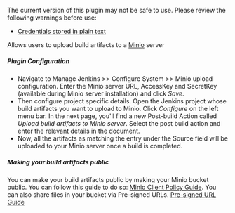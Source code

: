 The current version of this plugin may not be safe to use. Please review
the following warnings before use:

-   [Credentials stored in plain
    text](https://jenkins.io/security/advisory/2019-04-03/#SECURITY-955)

Allows users to upload build artifacts to a [Minio](https://minio.io/)
server  

##### Plugin Configuration

-   Navigate to Manage Jenkins \>\> Configure System \>\> Minio upload
    configuration. Enter the Minio server URL, AccessKey and SecretKey
    (available during Minio server installation) and click *Save*.
-   Then configure project specific details. Open the Jenkins project
    whose build artifacts you want to upload to Minio. Click *Configure*
    on the left menu bar. In the next page, you'll find a new Post-build
    Action called *Upload build artifacts to Minio server*. Select the
    post build action and enter the relevant details in the document.
-   Now, all the artifacts as matching the entry under the Source field
    will be uploaded to your Minio server once a build is completed.  

##### Making your build artifacts public

You can make your build artifacts public by making your Minio bucket
public. You can follow this guide to do so: [Minio Client Policy
Guide](https://github.com/minio/mc/blob/master/docs/minio-client-complete-guide.md#command-policy---manage-bucket-policies).
You can also share files in your bucket via Pre-signed URLs. [Pre-signed
URL
Guide](http://docs.aws.amazon.com/AmazonS3/latest/dev/ShareObjectPreSignedURL.html)
